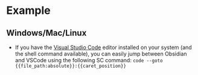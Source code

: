# Example

## Windows/Mac/Linux
 - If you have the [Visual Studio Code](https://code.visualstudio.com/) editor installed on your system (and the shell command available), you can easily jump between Obsidian and VSCode using the following SC command: `code --goto {{file_path:absolute}}:{{caret_position}}`
